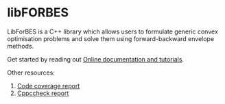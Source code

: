 # libFORBES

LibForBES is a C++ library which allows users to formulate generic convex optimisation problems and solve them using forward-backward envelope methods.

Get started by reading out [Online documentation and tutorials](http://dysco.imtlucca.it/sopasakis/software/libforbes/dox).


Other resources:
 1. [Code coverage report](http://dysco.imtlucca.it/sopasakis/software/libforbes/coverage)
 2. [Cppccheck report](http://dysco.imtlucca.it/sopasakis/software/libforbes/cppcheck)



